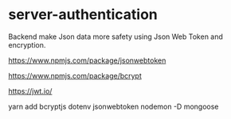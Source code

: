 # server-authentication
Backend make Json data more safety using Json Web Token and encryption.


https://www.npmjs.com/package/jsonwebtoken

https://www.npmjs.com/package/bcrypt

https://jwt.io/


yarn add bcryptjs dotenv jsonwebtoken nodemon -D mongoose
